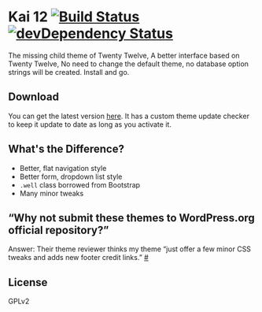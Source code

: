 # Kai 12 [![Build Status](https://travis-ci.org/sparanoid/kai-12.png)](https://travis-ci.org/sparanoid/kai-12) [![devDependency Status](https://david-dm.org/sparanoid/kai-12/dev-status.png)](https://david-dm.org/sparanoid/kai-12#info=devDependencies)

The missing child theme of Twenty Twelve, A better interface based on Twenty Twelve, No need to change the default theme, no database option strings will be created. Install and go.

## Download

You can get the latest version [here][dl]. It has a custom theme update checker to keep it update to date as long as you activate it.

## What's the Difference?

- Better, flat navigation style
- Better form, dropdown list style
- `.well` class borrowed from Bootstrap
- Many minor tweaks

## “Why not submit these themes to WordPress.org official repository?”

Answer: Their theme reviewer thinks my theme “just offer a few minor CSS tweaks and adds new footer credit links.” [#](http://themes.trac.wordpress.org/ticket/10728)

## License

GPLv2

[dl]: http://rsrc.sparanoid.com/download/kai-12.zip